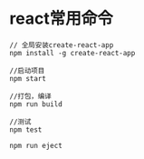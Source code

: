 # react常用命令

```
// 全局安装create-react-app
npm install -g create-react-app
```

```
//启动项目
npm start
```

```
//打包，编译
npm run build
```

```
//测试
npm test
```

```
npm run eject
```